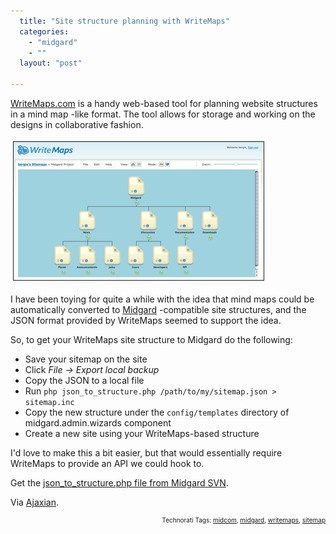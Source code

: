 ```yaml
---
  title: "Site structure planning with WriteMaps"
  categories: 
    - "midgard"
    - ""
  layout: "post"

---
```

<a href="http://www.writemaps.com/">WriteMaps.com</a> is a handy web-based tool for planning website structures in a mind map -like format. The tool allows for storage and working on the designs in collaborative fashion.

<img src="/files/writemaps.jpg" height="221" width="400" border="1" hspace="4" vspace="4" alt="Writemaps" />

I have been toying for quite a while with the idea that mind maps could be automatically converted to <a href="http://www.midgard-project.org/" title="Midgard">Midgard</a> -compatible site structures, and the JSON format provided by WriteMaps seemed to support the idea.

So, to get your WriteMaps site structure to Midgard do the following:

<ul><li>Save your sitemap on the site</li><li>Click <em>File -&gt; Export local backup</em></li><li>Copy the JSON to a local file</li><li>Run <code>php json_to_structure.php /path/to/my/sitemap.json &gt; sitemap.inc</code></li><li>Copy the new structure under the <code>config/templates</code> directory of midgard.admin.wizards component</li><li>Create a new site using your WriteMaps-based structure</li></ul>I'd love to make this a bit easier, but that would essentially require WriteMaps to provide an API we could hook to.

Get the <a href="http://trac.midgard-project.org/browser/trunk/midcom/midcom.core/support/json_to_structure.php?rev=13852">json_to_structure.php file from Midgard SVN</a>.

Via <a href="http://ajaxian.com/archives/writemapscom-eases-website-planning">Ajaxian</a>.

<p style="text-align:right;font-size:10px;">Technorati Tags: <a href="http://www.technorati.com/tag/midcom" rel="tag">midcom</a>, <a href="http://www.technorati.com/tag/midgard" rel="tag">midgard</a>, <a href="http://www.technorati.com/tag/writemaps" rel="tag">writemaps</a>, <a href="http://www.technorati.com/tag/sitemap" rel="tag">sitemap</a></p>